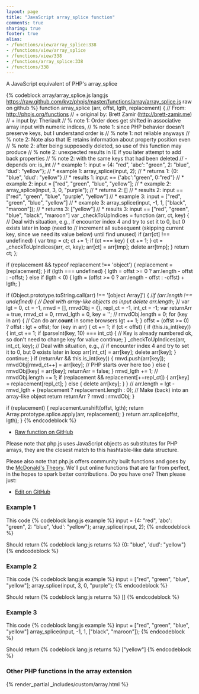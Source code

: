 ```yaml
---
layout: page
title: "JavaScript array_splice function"
comments: true
sharing: true
footer: true
alias:
- /functions/view/array_splice:338
- /functions/view/array_splice
- /functions/view/338
- /functions/array_splice:338
- /functions/338
---
```

<!-- Generated by Rakefile:build -->
A JavaScript equivalent of PHP's array_splice

{% codeblock array/array_splice.js lang:js https://raw.github.com/kvz/phpjs/master/functions/array/array_splice.js raw on github %}
function array_splice (arr, offst, lgth, replacement) {
  // From: http://phpjs.org/functions
  // +   original by: Brett Zamir (http://brett-zamir.me)
  // +   input by: Theriault
  // %        note 1: Order does get shifted in associative array input with numeric indices,
  // %        note 1: since PHP behavior doesn't preserve keys, but I understand order is
  // %        note 1: not reliable anyways
  // %        note 2: Note also that IE retains information about property position even
  // %        note 2: after being supposedly deleted, so use of this function may produce
  // %        note 2: unexpected results in IE if you later attempt to add back properties
  // %        note 2: with the same keys that had been deleted
  // -    depends on: is_int
  // *     example 1: input = {4: "red", 'abc': "green", 2: "blue", 'dud': "yellow"};
  // *     example 1: array_splice(input, 2);
  // *     returns 1: {0: "blue", 'dud': "yellow"}
  // *     results 1: input == {'abc':"green", 0:"red"}
  // *     example 2: input = ["red", "green", "blue", "yellow"];
  // *     example 2: array_splice(input, 3, 0, "purple");
  // *     returns 2: []
  // *     results 2: input == ["red", "green", "blue", "purple", "yellow"]
  // *     example 3: input = ["red", "green", "blue", "yellow"]
  // *     example 3: array_splice(input, -1, 1, ["black", "maroon"]);
  // *     returns 3: ["yellow"]
  // *     results 3: input == ["red", "green", "blue", "black", "maroon"]
  var _checkToUpIndices = function (arr, ct, key) {
    // Deal with situation, e.g., if encounter index 4 and try to set it to 0, but 0 exists later in loop (need to
    // increment all subsequent (skipping current key, since we need its value below) until find unused)
    if (arr[ct] !== undefined) {
      var tmp = ct;
      ct += 1;
      if (ct === key) {
        ct += 1;
      }
      ct = _checkToUpIndices(arr, ct, key);
      arr[ct] = arr[tmp];
      delete arr[tmp];
    }
    return ct;
  };

  if (replacement && typeof replacement !== 'object') {
    replacement = [replacement];
  }
  if (lgth === undefined) {
    lgth = offst >= 0 ? arr.length - offst : -offst;
  } else if (lgth < 0) {
    lgth = (offst >= 0 ? arr.length - offst : -offst) + lgth;
  }

  if (Object.prototype.toString.call(arr) !== '[object Array]') {
/*if (arr.length !== undefined) { // Deal with array-like objects as input
    delete arr.length;
    }*/
    var lgt = 0,
      ct = -1,
      rmvd = [],
      rmvdObj = {},
      repl_ct = -1,
      int_ct = -1;
    var returnArr = true,
      rmvd_ct = 0,
      rmvd_lgth = 0,
      key = '';
    // rmvdObj.length = 0;
    for (key in arr) { // Can do arr.__count__ in some browsers
      lgt += 1;
    }
    offst = (offst >= 0) ? offst : lgt + offst;
    for (key in arr) {
      ct += 1;
      if (ct < offst) {
        if (this.is_int(key)) {
          int_ct += 1;
          if (parseInt(key, 10) === int_ct) { // Key is already numbered ok, so don't need to change key for value
            continue;
          }
          _checkToUpIndices(arr, int_ct, key); // Deal with situation, e.g.,
          // if encounter index 4 and try to set it to 0, but 0 exists later in loop
          arr[int_ct] = arr[key];
          delete arr[key];
        }
        continue;
      }
      if (returnArr && this.is_int(key)) {
        rmvd.push(arr[key]);
        rmvdObj[rmvd_ct++] = arr[key]; // PHP starts over here too
      } else {
        rmvdObj[key] = arr[key];
        returnArr = false;
      }
      rmvd_lgth += 1;
      // rmvdObj.length += 1;
      if (replacement && replacement[++repl_ct]) {
        arr[key] = replacement[repl_ct];
      } else {
        delete arr[key];
      }
    }
    // arr.length = lgt - rmvd_lgth + (replacement ? replacement.length : 0); // Make (back) into an array-like object
    return returnArr ? rmvd : rmvdObj;
  }

  if (replacement) {
    replacement.unshift(offst, lgth);
    return Array.prototype.splice.apply(arr, replacement);
  }
  return arr.splice(offst, lgth);
}
{% endcodeblock %}

 - [Raw function on GitHub](https://github.com/kvz/phpjs/blob/master/functions/array/array_splice.js)

Please note that php.js uses JavaScript objects as substitutes for PHP arrays, they are 
the closest match to this hashtable-like data structure. 

Please also note that php.js offers community built functions and goes by the 
[McDonald's Theory](https://medium.com/what-i-learned-building/9216e1c9da7d). We'll put online 
functions that are far from perfect, in the hopes to spark better contributions. 
Do you have one? Then please just: 

 - [Edit on GitHub](https://github.com/kvz/phpjs/edit/master/functions/array/array_splice.js)

### Example 1
This code
{% codeblock lang:js example %}
input = {4: "red", 'abc': "green", 2: "blue", 'dud': "yellow"};
array_splice(input, 2);
{% endcodeblock %}

Should return
{% codeblock lang:js returns %}
{0: "blue", 'dud': "yellow"}
{% endcodeblock %}

### Example 2
This code
{% codeblock lang:js example %}
input = ["red", "green", "blue", "yellow"];
array_splice(input, 3, 0, "purple");
{% endcodeblock %}

Should return
{% codeblock lang:js returns %}
[]
{% endcodeblock %}

### Example 3
This code
{% codeblock lang:js example %}
input = ["red", "green", "blue", "yellow"]
array_splice(input, -1, 1, ["black", "maroon"]);
{% endcodeblock %}

Should return
{% codeblock lang:js returns %}
["yellow"]
{% endcodeblock %}


### Other PHP functions in the array extension
{% render_partial _includes/custom/array.html %}
